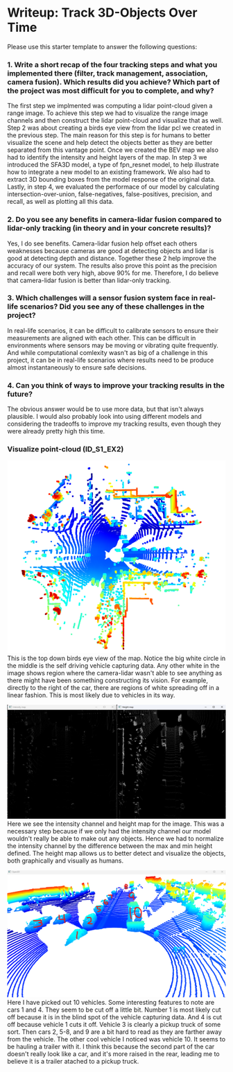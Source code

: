 # Writeup: Track 3D-Objects Over Time

Please use this starter template to answer the following questions:

### 1. Write a short recap of the four tracking steps and what you implemented there (filter, track management, association, camera fusion). Which results did you achieve? Which part of the project was most difficult for you to complete, and why?

The first step we implmented was computing a lidar point-cloud given a range image. To achieve this step we had to visualize the range image channels and then construct the lidar point-cloud and visualize that as well. Step 2 was about creating a birds eye view from the lidar pcl we created in the previous step. The main reason for this step is for humans to better visualize the scene and help detect the objects better as they are better separated from this vantage point. Once we created the BEV map we also had to identify the intensity and height layers of the map. In step 3 we introduced the SFA3D model, a type of fpn_resnet model, to help illustrate how to integrate a new model to an existing framework. We also had to extract 3D bounding boxes from the model response of the original data. Lastly, in step 4, we evaluated the performace of our model by calculating intersection-over-union, false-negatives, false-positives, precision, and recall, as well as plotting all this data.


### 2. Do you see any benefits in camera-lidar fusion compared to lidar-only tracking (in theory and in your concrete results)?

Yes, I do see benefits. Camera-lidar fusion help offset each others weaknesses because cameras are good at detecting objects and lidar is good at detecting depth and distance. Together these 2 help improve the accuracy of our system. The results also prove this point as the precision and recall were both very high, above 90% for me. Therefore, I do believe that camera-lidar fusion is better than lidar-only tracking.


### 3. Which challenges will a sensor fusion system face in real-life scenarios? Did you see any of these challenges in the project?

In real-life scenarios, it can be difficult to calibrate sensors to ensure their measurements are aligned with each other. This can be difficult in environments where sensors may be moving or vibrating quite frequently. And while computational comlexity wasn't as big of a challenge in this project, it can be in real-life scenarios where results need to be produce almost instantaneously to ensure safe decisions.


### 4. Can you think of ways to improve your tracking results in the future?


The obvious answer would be to use more data, but that isn't always plausible. I would also probably look into using different models and considering the tradeoffs to improve my tracking results, even though they were already pretty high this time.


### Visualize point-cloud (ID_S1_EX2)

![bev map](img\bev_map.png)
This is the top down birds eye view of the map. Notice the big white circle in the middle is the self driving vehicle capturing data. Any other white in the image shows region where the camera-lidar wasn't able to see anything as there might have been something constructing its vision. For example, directly to the right of the car, there are regions of white spreading off in a linear fashion. This is most likely due to vehicles in its way.

![intensity and height map](img\intensity_height_map.png)
Here we see the intensity channel and height map for the image. This was a necessary step because if we only had the intensity channel our model wouldn't really be able to make out any objects. Hence we had to normalize the intensity channel by the difference between the max and min height defined. The height map allows us to better detect and visualize the objects, both graphically and visually as humans. 

![labeled bev map](img\labeled_pcl.png)
Here I have picked out 10 vehicles. Some interesting features to note are cars 1 and 4. They seem to be cut off a little bit. Number 1 is most likely cut off because it is in the blind spot of the vehicle capturing data. And 4 is cut off because vehicle 1 cuts it off. Vehicle 3 is clearly a pickup truck of some sort. Then cars 2, 5-8, and 9 are a bit hard to read as they are farther away from the vehicle. The other cool vehicle I noticed was vehicle 10. It seems to be hauling a trailer with it. I think this because the second part of the car doesn't really look like a car, and it's more raised in the rear, leading me to believe it is a trailer atached to a pickup truck.